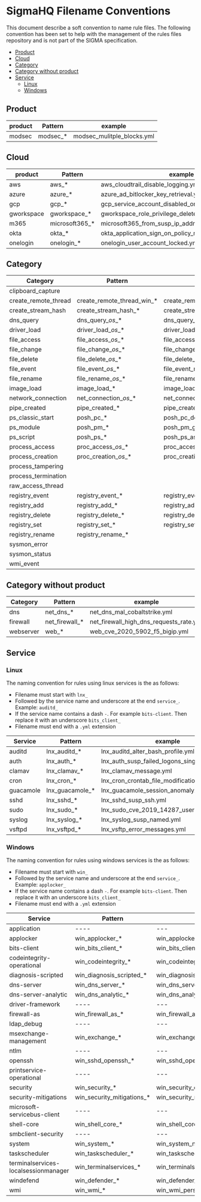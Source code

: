 # SigmaHQ Filename Conventions

This document describe a soft convention to name rule files. The following convention has been set to help with the management of the rules files repository and is not part of the SIGMA specification.

<!-- mdformat-toc start --slug=github --maxlevel=6 --minlevel=2 -->

- [Product](#product)
- [Cloud](#cloud)
- [Category](#category)
- [Category without product](#category-without-product)
- [Service](#service)
  - [Linux](#linux)
  - [Windows](#windows)

<!-- mdformat-toc end -->

## Product<a name="product"></a>

| product | Pattern    | example                    |
| ------- | ---------- | -------------------------- |
| modsec  | modsec\_\* | modsec_mulitple_blocks.yml |

## Cloud<a name="cloud"></a>

| product    | Pattern          | example                                                 |
| ---------- | ---------------- | ------------------------------------------------------- |
| aws        | aws\_\*          | aws_cloudtrail_disable_logging.yml                      |
| azure      | azure\_\*        | azure_ad_bitlocker_key_retrieval.yml                    |
| gcp        | gcp\_\*          | gcp_service_account_disabled_or_deleted.yml             |
| gworkspace | gworkspace\_\*   | gworkspace_role_privilege_deleted.yml                   |
| m365       | microsoft365\_\* | microsoft365_from_susp_ip_addresses.yml                 |
| okta       | okta\_\*         | okta_application_sign_on_policy_modified_or_deleted.yml |
| onelogin   | onelogin\_\*     | onelogin_user_account_locked.yml                        |

## Category<a name="category"></a>

| Category             | Pattern                      | example                                         |
| -------------------- | ---------------------------- | ----------------------------------------------- |
| clipboard_capture    |                              |                                                 |
| create_remote_thread | create_remote_thread_win\_\* | create_remote_thread_win_bumblebee.yml          |
| create_stream_hash   | create_stream_hash\_\*       | create_stream_hash_ads_executable.yml           |
| dns_query            | dns_query\_*os*\_\*          | dns_query_win_mal_cobaltstrike.yml              |
| driver_load          | driver_load\_*os*\_\*        | driver_load_vuln_drivers_names.yml              |
| file_access          | file_access\_*os*\_\*        | file_access_win_browser_credential_stealing.yml |
| file_change          | file_change\_*os*\_\*        | file_change_win_2022_timestomping.yml           |
| file_delete          | file_delete\_*os*\_\*        | file_delete_win_delete_backup_file.yml          |
| file_event           | file_event\_*os*\_\*         | file_event_macos_startup_items.yml              |
| file_rename          | file_rename\_*os*\_\*        | file_rename_win_not_dll_to_dll.yml              |
| image_load           | image_load\_\*               | image_load_susp_advapi32_dll.yml                |
| network_connection   | net_connection\_*os*\_\*     | net_connection_lnx_crypto_mining_indicators.yml |
| pipe_created         | pipe_created\_\*             | pipe_created_tool_psexec.yml                    |
| ps_classic_start     | posh_pc\_\*                  | posh_pc_downgrade_attack.yml                    |
| ps_module            | posh_pm\_\*                  | posh_pm_get_clipboard.yml                       |
| ps_script            | posh_ps\_\*                  | posh_ps_as_rep_roasting.yml                     |
| process_access       | proc_access\_*os*\_\*        | proc_access_win_lsass_memdump.yml               |
| process_creation     | proc_creation\_*os*\_\*      | proc_creation_win_apt_apt29_thinktanks.yml      |
| process_tampering    |                              |                                                 |
| process_termination  |                              |                                                 |
| raw_access_thread    |                              |                                                 |
| registry_event       | registry_event\_\*           | registry_event_apt_pandemic.yml                 |
| registry_add         | registry_add\_\*             | registry_add_mal_ursnif.yml                     |
| registry_delete      | registry_delete\_\*          | registry_delete_mstsc_history_cleared.yml       |
| registry_set         | registry_set\_\*             | registry_set_add_port_monitor.yml               |
| registry_rename      | registry_rename\_\*          |                                                 |
| sysmon_error         |                              |                                                 |
| sysmon_status        |                              |                                                 |
| wmi_event            |                              |                                                 |

## Category without product<a name="category-without-product"></a>

| Category  | Pattern          | example                                 |
| --------- | ---------------- | --------------------------------------- |
| dns       | net_dns\_\*      | net_dns_mal_cobaltstrike.yml            |
| firewall  | net_firewall\_\* | net_firewall_high_dns_requests_rate.yml |
| webserver | web\_\*          | web_cve_2020_5902_f5_bigip.yml          |

## Service<a name="service"></a>

### Linux<a name="linux"></a>

The naming convention for rules using linux services is the as follows:

- Filename must start with `lnx_`
- Followed by the service name and underscore at the end `service_`. Example: `auditd_`
- If the service name contains a dash `-`. For example `bits-client`. Then replace it with an underscore `bits_client_`
- Filename must end with a `.yml` extension

| Service   | Pattern           | example                                       |
| --------- | ----------------- | --------------------------------------------- |
| auditd    | lnx_auditd\_\*    | lnx_auditd_alter_bash_profile.yml             |
| auth      | lnx_auth\_\*      | lnx_auth_susp_failed_logons_single_source.yml |
| clamav    | lnx_clamav\_\*    | lnx_clamav_message.yml                        |
| cron      | lnx_cron\_\*      | lnx_cron_crontab_file_modification.yml        |
| guacamole | lnx_guacamole\_\* | lnx_guacamole_session_anomaly.yml             |
| sshd      | lnx_sshd\_\*      | lnx_sshd_susp_ssh.yml                         |
| sudo      | lnx_sudo\_\*      | lnx_sudo_cve_2019_14287_user.yml              |
| syslog    | lnx_syslog\_\*    | lnx_syslog_susp_named.yml                     |
| vsftpd    | lnx_vsftpd\_\*    | lnx_vsftp_error_messages.yml                  |

### Windows<a name="windows"></a>

The naming convention for rules using windows services is the as follows:

- Filename must start with `win_`
- Followed by the service name and underscore at the end `service_`. Example: `applocker_`
- If the service name contains a dash `-`. For example `bits-client`. Then replace it with an underscore `bits_client_`
- Filename must end with a `.yml` extension

| Service                              | Pattern                      | example                                                 |
| ------------------------------------ | ---------------------------- | ------------------------------------------------------- |
| application                          | ----                         | ---                                                     |
| applocker                            | win_applocker\_\*            | win_applocker_file_was_not_allowed_to_run.yml           |
| bits-client                          | win_bits_client\_\*          | win_bits_client_susp_local_file.yml                     |
| codeintegrity-operational            | win_codeintegrity\_\*        | win_codeintegrity_attempted_dll_load.yml                |
| diagnosis-scripted                   | win_diagnosis_scripted\_\*   | win_diagnosis_scripted_load_remote_diagcab.yml          |
| dns-server                           | win_dns_server\_\*           | win_dns_server_susp_dns_config.yml                      |
| dns-server-analytic                  | win_dns_analytic\_\*         | win_dns_analytic_apt_gallium.yml                        |
| driver-framework                     | ----                         | ---                                                     |
| firewall-as                          | win_firewall_as\_\*          | win_firewall_as_change_rule.yml                         |
| ldap_debug                           | ----                         | ---                                                     |
| msexchange-management                | win_exchange\_\*             | win_exchange_proxylogon_oabvirtualdir.yml               |
| ntlm                                 | ----                         | ---                                                     |
| openssh                              | win_sshd_openssh\_\*         | win_sshd_openssh_server_listening_on_socket.yml         |
| printservice-operational             | ----                         | ---                                                     |
| security                             | win_security\_\*             | win_security_dcsync.yml                                 |
| security-mitigations                 | win_security_mitigations\_\* | win_security_mitigations_defender_load_unsigned_dll.yml |
| microsoft-servicebus-client          | ----                         | ---                                                     |
| shell-core                           | win_shell_core\_\*           | win_shell_core_susp_packages_installed.yml              |
| smbclient-security                   | ----                         | ---                                                     |
| system                               | win_system\_\*               | win_system_ntfs_vuln_exploit.yml                        |
| taskscheduler                        | win_taskscheduler\_\*        | win_taskscheduler_susp_task_locations.yml               |
| terminalservices-localsessionmanager | win_terminalservices\_\*     | win_terminalservices_rdp_ngrok.yml                      |
| windefend                            | win_defender\_\*             | win_defender_amsi_trigger.yml                           |
| wmi                                  | win_wmi\_\*                  | win_wmi_persistence.yml                                 |
